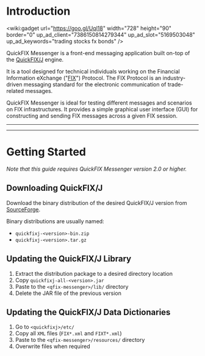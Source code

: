 # Introduction #
<wiki:gadget url="https://goo.gl/Uql18" width="728" height="90" border="0" up\_ad\_client="7386150814279344" up\_ad\_slot="5169503048" up\_ad\_keywords="trading stocks fx bonds" />

QuickFIX Messenger is a front-end messaging application built on-top of the [QuickFIX/J](http://www.quickfixj.org) engine.

It is a tool designed for technical individuals working on the Financial Information eXchange ("[FIX](http://fixprotocol.org/)") Protocol. The FIX Protocol is an industry-driven messaging standard for the electronic communication of trade-related messages.

QuickFIX Messenger is ideal for testing different messages and scenarios on FIX infrastructures. It provides a simple graphical user interface (GUI) for constructing and sending FIX messages across a given FIX session.


---





---

# Getting Started #
_Note that this guide requires QuickFIX Messenger version 2.0 or higher._

## Downloading QuickFIX/J ##
Download the binary distribution of the desired QuickFIX/J version from [SourceForge](http://sourceforge.net/projects/quickfixj/files/QuickFIX_J/).

Binary distributions are usually named:
  * `quickfixj-<version>-bin.zip`
  * `quickfixj-<version>.tar.gz`

## Updating the QuickFIX/J Library ##
  1. Extract the distribution package to a desired directory location
  1. Copy `quickfixj-all-<version>.jar`
  1. Paste to the `<qfix-messenger>/lib/` directory
  1. Delete the JAR file of the previous version

## Updating the QuickFIX/J Data Dictionaries ##
  1. Go to `<quickfixj>/etc/`
  1. Copy all `XML` files (`FIX*.xml` and `FIXT*.xml`)
  1. Paste to the `<qfix-messenger>/resources/` directory
  1. Overwrite files when required